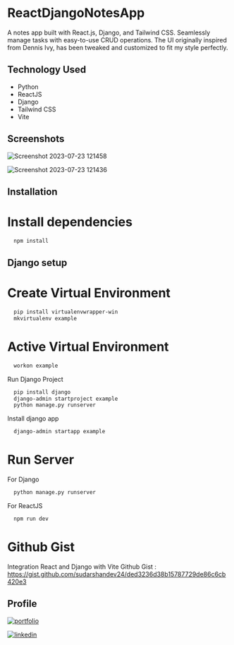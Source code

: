 # ReactDjangoNotesApp
A notes app built with React.js, Django, and Tailwind CSS. Seamlessly manage tasks with easy-to-use CRUD operations. The UI originally inspired from Dennis Ivy, has been tweaked and customized to fit my style perfectly.

## Technology Used

 - Python
 - ReactJS
 - Django
 - Tailwind CSS
 - Vite


## Screenshots
![Screenshot 2023-07-23 121458](https://github.com/sudarshandev24/ReactDjangoNotesApp/assets/110741425/899e157c-d0de-4452-86a9-679f0286756d)

![Screenshot 2023-07-23 121436](https://github.com/sudarshandev24/ReactDjangoNotesApp/assets/110741425/fca51584-e3c6-4b43-8657-c681f60943dc)

## Installation

# Install dependencies

```bash
  npm install
```

## Django setup
# Create Virtual Environment

```bash
  pip install virtualenvwrapper-win
  mkvirtualenv example
```

# Active Virtual Environment

```bash
  workon example
```

Run Django Project

```bash
  pip install django
  django-admin startproject example
  python manage.py runserver
```

Install django app

```bash
  django-admin startapp example 
```

# Run Server

For Django
```bash
  python manage.py runserver
```

For ReactJS
```bash
  npm run dev 
```

# Github Gist
Integration React and Django with Vite
Github Gist : https://gist.github.com/sudarshandev24/ded3236d38b15787729de86c6cb420e3

## Profile
[![portfolio](https://img.shields.io/badge/my_portfolio-000?style=for-the-badge&logo=ko-fi&logoColor=white)](https://github.com/sudarshan24-byte)

[![linkedin](https://img.shields.io/badge/linkedin-0A66C2?style=for-the-badge&logo=linkedin&logoColor=white)](https://www.linkedin.com/in/sudarshan-trifaley-188b4023a/)
